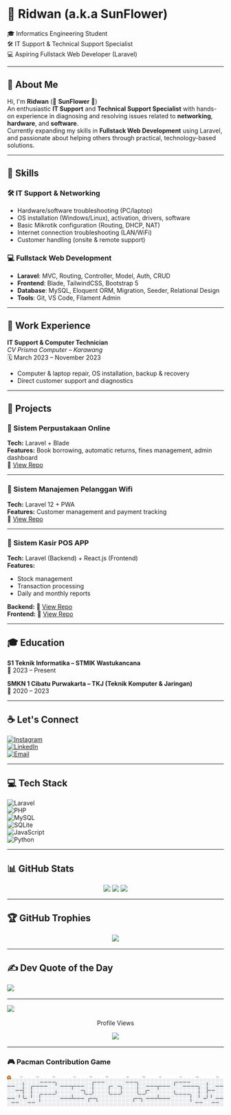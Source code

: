 # 🌻 Ridwan (a.k.a SunFlower)

🎓 Informatics Engineering Student  
🛠️ IT Support & Technical Support Specialist  
💻 Aspiring Fullstack Web Developer (Laravel)

---

## 💫 About Me

Hi, I'm **Ridwan** (🌻 **SunFlower** 🌻)  
An enthusiastic **IT Support** and **Technical Support Specialist** with hands-on experience in diagnosing and resolving issues related to **networking**, **hardware**, and **software**.  
Currently expanding my skills in **Fullstack Web Development** using Laravel, and passionate about helping others through practical, technology-based solutions.

---

## 💼 Skills

### 🛠 IT Support & Networking
- Hardware/software troubleshooting (PC/laptop)  
- OS installation (Windows/Linux), activation, drivers, software  
- Basic Mikrotik configuration (Routing, DHCP, NAT)  
- Internet connection troubleshooting (LAN/WiFi)  
- Customer handling (onsite & remote support)

### 💻 Fullstack Web Development
- **Laravel**: MVC, Routing, Controller, Model, Auth, CRUD  
- **Frontend**: Blade, TailwindCSS, Bootstrap 5  
- **Database**: MySQL, Eloquent ORM, Migration, Seeder, Relational Design  
- **Tools**: Git, VS Code, Filament Admin

---

## 🔧 Work Experience

**IT Support & Computer Technician**  
_CV Prisma Computer – Karawang_  
🗓️ March 2023 – November 2023  
- Computer & laptop repair, OS installation, backup & recovery  
- Direct customer support and diagnostics

---

## 📂 Projects

### 📌 Sistem Perpustakaan Online
**Tech:** Laravel + Blade  
**Features:** Book borrowing, automatic returns, fines management, admin dashboard  
🔗 [View Repo](https://github.com/SunnFlower47/projects-UAS-semester-2)

---

### 📌 Sistem Manajemen Pelanggan Wifi
**Tech:** Laravel 12 + PWA  
**Features:** Customer management and payment tracking  
🔗 [View Repo](https://github.com/SunnFlower47/Customer-managemet)

---

### 📌 Sistem Kasir POS APP
**Tech:** Laravel (Backend) + React.js (Frontend)  
**Features:**  
- Stock management  
- Transaction processing  
- Daily and monthly reports  

**Backend:** 🔗 [View Repo](https://github.com/SunnFlower47/kasir-pos-backend)  
**Frontend:** 🔗 [View Repo](https://github.com/SunnFlower47/kasir-pos-frontend)

---

## 🎓 Education

**S1 Teknik Informatika – STMIK Wastukancana**  
📅 2023 – Present  

**SMKN 1 Cibatu Purwakarta – TKJ (Teknik Komputer & Jaringan)**  
📅 2020 – 2023

---

## ☕ Let's Connect

[![Instagram](https://img.shields.io/badge/Instagram-%23E4405F.svg?logo=Instagram&logoColor=white)](https://instagram.com/ridwannnn_____)  
[![LinkedIn](https://img.shields.io/badge/LinkedIn-%230077B5.svg?logo=linkedin&logoColor=white)](https://www.linkedin.com/in/ridwan-andrian-ra7474/)  
[![Email](https://img.shields.io/badge/Email-D14836?logo=gmail&logoColor=white)](mailto:sunflower.ra74@gmail.com)

---

## 💻 Tech Stack

![Laravel](https://img.shields.io/badge/laravel-%23FF2D20.svg?style=flat&logo=laravel&logoColor=white)  
![PHP](https://img.shields.io/badge/php-%23777BB4.svg?style=flat&logo=php&logoColor=white)  
![MySQL](https://img.shields.io/badge/mysql-4479A1.svg?style=flat&logo=mysql&logoColor=white)  
![SQLite](https://img.shields.io/badge/sqlite-%2307405e.svg?style=flat&logo=sqlite&logoColor=white)  
![JavaScript](https://img.shields.io/badge/javascript-%23323330.svg?style=flat&logo=javascript&logoColor=%23F7DF1E)  
![Python](https://img.shields.io/badge/python-3670A0.svg?style=flat&logo=python&logoColor=ffdd54)

---

## 📊 GitHub Stats

<div align="center">
  <img src="https://github-readme-stats.vercel.app/api?username=SunnFlower47&show_icons=true&theme=github_dark&hide_border=true" height="150"/>
  <img src="https://github-readme-stats.vercel.app/api/top-langs/?username=SunnFlower47&layout=compact&theme=github_dark&hide_border=true" height="150"/>
  <img src="https://streak-stats.demolab.com?user=SunnFlower47&theme=discord_old_blurple&hide_border=true" height="150"/>
</div>

---

## 🏆 GitHub Trophies

<div align="center">
  <img src="https://github-profile-trophy.vercel.app/?username=SunnFlower47&theme=dracula&no-frame=true&row=1&column=6" height="120"/>
</div>

---

## ✍️ Dev Quote of the Day
![](https://quotes-github-readme.vercel.app/api?type=horizontal&theme=radical)

---

[![](https://visitcount.itsvg.in/api?id=SunnFlower47&icon=0&color=0)](https://visitcount.itsvg.in)

<div align="center">
  <p>Profile Views</p>
  <img src="https://profile-counter.glitch.me/SunnFlower47/count.svg?" />
</div>

---

### 🎮 Pacman Contribution Game

<picture>
  <source media="(prefers-color-scheme: dark)" srcset="https://raw.githubusercontent.com/SunnFlower47/SunnFlower47/output/pacman-contribution-graph-dark.svg">
  <source media="(prefers-color-scheme: light)" srcset="https://raw.githubusercontent.com/SunnFlower47/SunnFlower47/output/pacman-contribution-graph.svg">
  <img alt="pacman contribution graph" src="https://raw.githubusercontent.com/SunnFlower47/SunnFlower47/output/pacman-contribution-graph.svg">
</picture>
